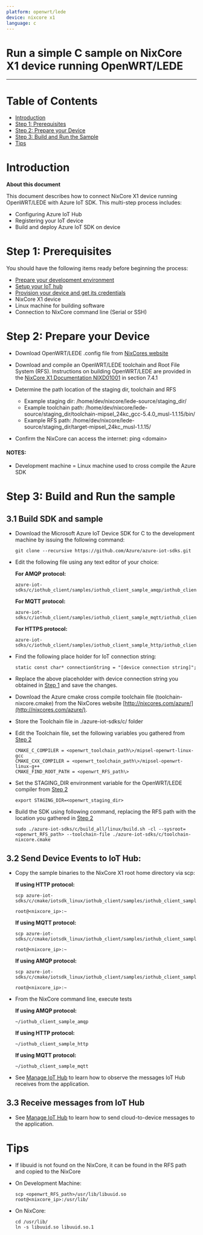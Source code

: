```yaml
---
platform: openwrt/lede
device: nixcore x1
language: c
---
```


Run a simple C sample on NixCore X1 device running OpenWRT/LEDE
===
---

# Table of Contents

-   [Introduction](#Introduction)
-   [Step 1: Prerequisites](#Prerequisites)
-   [Step 2: Prepare your Device](#PrepareDevice)
-   [Step 3: Build and Run the Sample](#Build)
-   [Tips](#tips)

<a name="Introduction"></a>
# Introduction

**About this document**

This document describes how to connect NixCore X1 device running OpenWRT/LEDE with Azure IoT SDK. This multi-step process includes:
-   Configuring Azure IoT Hub
-   Registering your IoT device
-   Build and deploy Azure IoT SDK on device

<a name="Prerequisites"></a>
# Step 1: Prerequisites

You should have the following items ready before beginning the process:

-   [Prepare your development environment][setup-devbox-linux]
-   [Setup your IoT hub][lnk-setup-iot-hub]
-   [Provision your device and get its credentials][lnk-manage-iot-hub]
-   NixCore X1 device
-   Linux machine for building software
-   Connection to NixCore command line (Serial or SSH)

<a name="PrepareDevice"></a>
# Step 2: Prepare your Device
-   Download OpenWRT/LEDE .config file from [NixCores website](http://nixcores.com)

-   Download and compile an OpenWRT/LEDE toolchain and Root File System (RFS).  Instructions on building OpenWRT/LEDE are provided in the [NixCore X1 Documentation NIXD01001](http://nixcores.com/products/nixcore-x1/#documentation) in section 7.4.1

-   Determine the path location of the staging dir, toolchain and RFS
    -   Example staging dir: /home/dev/nixcore/lede-source/staging_dir/
    -   Example toolchain path: /home/dev/nixcore/lede-source/staging_dir/toolchain-mipsel_24kc_gcc-5.4.0_musl-1.1.15/bin/
    -   Example RFS path: /home/dev/nixcore/lede-source/staging_dir/target-mipsel_24kc_musl-1.1.15/
    
-   Confirm the NixCore can access the internet: ping <domain\>

#### NOTES:
-   Development machine = Linux machine used to cross compile the Azure SDK

<a name="Build"></a>
# Step 3: Build and Run the sample

<a name="Load"></a>
## 3.1 Build SDK and sample

-   Download the Microsoft Azure IoT Device SDK for C to the development machine by issuing the following command:

        git clone --recursive https://github.com/Azure/azure-iot-sdks.git

-   Edit the following file using any text editor of your choice:

    **For AMQP protocol:**

        azure-iot-sdks/c/iothub_client/samples/iothub_client_sample_amqp/iothub_client_sample_amqp.c

    **For MQTT protocol:**

        azure-iot-sdks/c/iothub_client/samples/iothub_client_sample_mqtt/iothub_client_sample_mqtt.c
        
    **For HTTPS protocol:**

        azure-iot-sdks/c/iothub_client/samples/iothub_client_sample_http/iothub_client_sample_http.c

-   Find the following place holder for IoT connection string:

        static const char* connectionString = "[device connection string]";

-   Replace the above placeholder with device connection string you obtained in [Step 1](#Prerequisites) and save the changes.

-   Download the Azure cmake cross compile toolchain file (toolchain-nixcore.cmake) from the NixCores website [http://nixcores.com/azure/](http://nixcores.com/azure/).

-   Store the Toolchain file in ./azure-iot-sdks/c/ folder

-   Edit the Toolchain file, set the following variables you gathered from [Step 2](#PrepareDevice)
    
        CMAKE_C_COMPILER = <openwrt_toolchain_path\>/mipsel-openwrt-linux-gcc
        CMAKE_CXX_COMPILER = <openwrt_toolchain_path\>/mipsel-openwrt-linux-g++
        CMAKE_FIND_ROOT_PATH = <openwrt_RFS_path\>

-   Set the STAGING_DIR environment variable for the OpenWRT/LEDE compiler from [Step 2](#PrepareDevice)

        export STAGING_DIR=<openwrt_staging_dir>

-   Build the SDK using following command, replacing the RFS path with the location you gathered in [Step 2](#PrepareDevice)

        sudo ./azure-iot-sdks/c/build_all/linux/build.sh -cl --sysroot=<openwrt_RFS_path> --toolchain-file ./azure-iot-sdks/c/toolchain-nixcore.cmake

## 3.2 Send Device Events to IoT Hub:

-   Copy the sample binaries to the NixCore X1 root home directory via scp:

    **If using HTTP protocol:**
    
        scp azure-iot-sdks/c/cmake/iotsdk_linux/iothub_client/samples/iothub_client_sample_http/iothub_client_sample_http

        root@<nixcore_ip>:~

    **If using MQTT protocol:**
    
        scp azure-iot-sdks/c/cmake/iotsdk_linux/iothub_client/samples/iothub_client_sample_mqtt/iothub_client_sample_mqtt

        root@<nixcore_ip>:~
        
    **If using AMQP protocol:**

        scp azure-iot-sdks/c/cmake/iotsdk_linux/iothub_client/samples/iothub_client_sample_amqp/iothub_client_sample_amqp

        root@<nixcore_ip>:~
    
-   From the NixCore command line, execute tests

    **If using AMQP protocol:**

        ~/iothub_client_sample_amqp

    **If using HTTP protocol:**

        ~/iothub_client_sample_http

    **If using MQTT protocol:**

        ~/iothub_client_sample_mqtt

-   See [Manage IoT Hub][lnk-manage-iot-hub] to learn how to observe the messages IoT Hub receives from the application.

## 3.3 Receive messages from IoT Hub

-   See [Manage IoT Hub][lnk-manage-iot-hub] to learn how to send cloud-to-device messages to the application.

<a name="tips"></a>
# Tips

-   If libuuid is not found on the NixCore, it can be found in the RFS path and copied to the NixCore

-   On Development Machine:

        scp <openwrt_RFS_path>/usr/lib/libuuid.so root@<nixcore_ip>:/usr/lib/
        
-   On NixCore:

        cd /usr/lib/
        ln -s libuuid.so libuuid.so.1
        

[setup-devbox-linux]: https://github.com/Azure/azure-iot-sdk-c/blob/master/doc/devbox_setup.md
[lnk-setup-iot-hub]: ../setup_iothub.md
[lnk-manage-iot-hub]: ../manage_iot_hub.md
